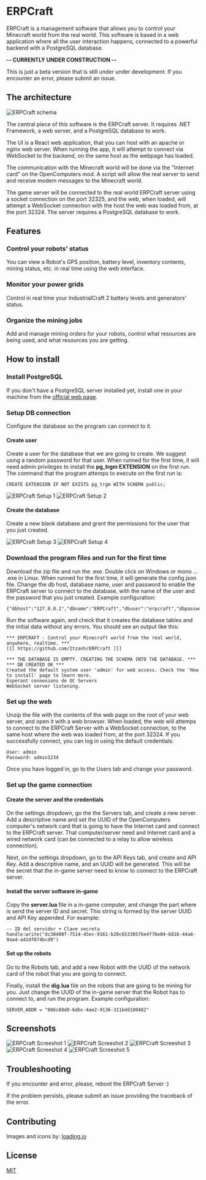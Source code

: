 # ERPCraft

ERPCraft is a management software that allows you to control your Minecraft world from the real world. This software is based in a web application where all the user interaction happens, connected to a powerful backend with a PostgreSQL database.

**-- CURRENTLY UNDER CONSTRUCTION --**

This is just a beta version that is still under under development. If you encounter an error, please submit an issue.

## The architecture

![ERPCraft schema](https://izcloud.tk/erpcraft/ERPCraft-schema.jpg) 

The central piece of this software is the ERPCraft server. It requires .NET Framework, a web server, and a PostgreSQL database to work.

The UI is a React web application, that you can host with an apache or nginx web server. When running the app, it will attempt to connect via WebSocket to the backend, on the same host as the webpage has loaded.

The communication with the Minecraft world will be done via the "Internet card" on the OpenComputers mod. A script will allow the real server to send and receive modem messages to the Minecraft world.

The game server will be connected to the real world ERPCraft server using a socket connection on the port 32325, and the web, when loaded, will attempt a WebSocket connection with the host the web was loaded from, at the port 32324. The server requires a PostgreSQL database to work.

## Features

### Control your robots' status
You can view a Robot's GPS position, battery level, inventory contents, mining status, etc. in real time using the web interface.

### Monitor your power grids
Control in real time your IndustrialCraft 2 battery levels and generators' status.

### Organize the mining jobs
Add and manage mining orders for your robots, control what resources are being used, and what resources you are getting.

## How to install

### Install PostgreSQL
If you don't have a PostgreSQL server installed yet, install one in your machine from the [official web page](https://www.postgresql.org/download/).

### Setup DB connection
Configure the database so the program can connect to it.
#### Create user
Create a user for the database that we are going to create. We suggest using a random password for that user. When runned for the first time, it will need admin privileges to install the **pg_trgm EXTENSION** on the first run. The command that the program attemps to execute on the first run is:
```
CREATE EXTENSION IF NOT EXISTS pg_trgm WITH SCHEMA public;
```

![ERPCraft Setup 1](https://izcloud.tk/erpcraft/how_to_install/setup1.PNG)
![ERPCraft Setup 2](https://izcloud.tk/erpcraft/how_to_install/setup2.PNG)

#### Create the database
Create a new blank database and grant the permissions for the user that you just created.

![ERPCraft Setup 3](https://izcloud.tk/erpcraft/how_to_install/setup3.PNG)
![ERPCraft Setup 4](https://izcloud.tk/erpcraft/how_to_install/setup4.PNG)

### Download the program files and run for the first time
Download the zip file and run the .exe. Double click on Windows or mono ... .exe in Linux. When runned for the first time, it will generate the config.json file.
Change the db host, database name, user and password to enable the ERPCraft server to connect to the database, with the name of the user and the password that you just created. Example configuration:
```
{"dbhost":"127.0.0.1","dbname":"ERPCraft","dbuser":"erpcraft","dbpassword":"erpcraft"}
```

Run the software again, and check that it creates the database tables and the initial data without any errors. You should see an output like this:
```
*** ERPCRAFT - Control your Minecraft world from the real world, anywhere, realtime. ***
[[[ https://github.com/Itzanh/ERPCraft ]]]

*** THE DATABASE IS EMPTY. CREATING THE SCHEMA INTO THE DATABASE. ***
*** DB CREATED OK ***
Created the default system user 'admin' for web access. Check the 'How to install' page to learn more.
Esperant connexions de OC Servers
WebSocket server listening.
```

### Set up the web
Unzip the file with the contents of the web page on the root of your web server, and open it with a web browser. When loaded, the web will attemps to connect to the ERPCraft Server with a WebSocket connection, to the same host where the web was loaded from, at the port 32324. If you successfully connect, you can log in using the default credentials:
```
User: admin
Password: admin1234
```

Once you have logged in, go to the Users tab and change your password.

### Set up the game connection
#### Create the server and the credentials
On the settings dropdown, go the the Servers tab, and create a new server. Add a descriptive name and set the UUID of the OpenComputers computer's network card that is going to have the Internet card and connect to the ERPCraft server. That computer/server need and Internet card and a wired network card (can be connected to a relay to allow wireless connection).

Next, on the settings dropdown, go to the API Keys tab, and create and API Key. Add a descriptive name, and an UUID will be generated. This will be the secret that the in-game server need to know to connect to the ERPCraft server.

#### Install the server software in-game
Copy the **server.lua** file in a in-game computer, and change the part where is send the server ID and secret. This string is formed by the server UUID and API Key appended. For example:
```
-- ID del servidor + Clave secreta
handle:write("dc38400f-7514-45ec-9161-b20c65330576e4f76e04-6816-44a6-9aa4-a42df874bcd9")
```

#### Set up the robots
Go to the Robots tab, and add a new Robot with the UUID of the network card of the robot that you are going to connect.

Finally, install the **dig.lua** file on the robots that are going to be mining for you. Just change the UUID of the in-game server that the Robot has to connect to, and run the program. Example configuration:
```
SERVER_ADDR = "086c88d8-6dbc-4ae2-9136-311bdd180482"
```

## Screenshots

![ERPCraft Screeshot 1](https://izcloud.tk/erpcraft/screenshots/ERPCRaft_1.PNG)
![ERPCraft Screeshot 2](https://izcloud.tk/erpcraft/screenshots/ERPCRaft_2.PNG)
![ERPCraft Screeshot 3](https://izcloud.tk/erpcraft/screenshots/ERPCRaft_3.PNG)
![ERPCraft Screeshot 4](https://izcloud.tk/erpcraft/screenshots/ERPCRaft_4.PNG)
![ERPCraft Screeshot 5](https://izcloud.tk/erpcraft/screenshots/ERPCRaft_5.PNG)

## Troubleshooting
If you encounter and error, please, reboot the ERPCraft Server :)

If the problem persists, please submit an issue providing the traceback of the error.

## Contributing
Images and icons by: [loading.io](https://loading.io/)

## License
[MIT](https://choosealicense.com/licenses/mit/)